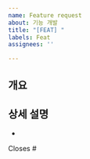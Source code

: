 ```yaml
---
name: Feature request
about: 기능 개발
title: "[FEAT] "
labels: Feat
assignees: ''

---
```


## 개요

## 상세 설명
-



Closes #
